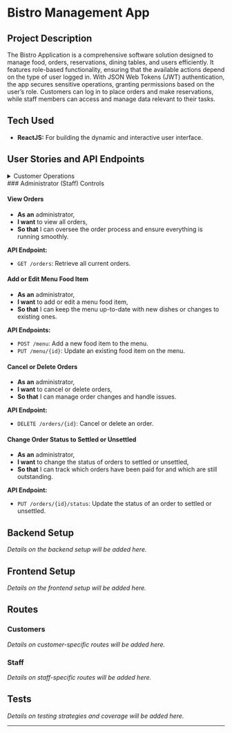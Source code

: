 # Bistro Management App

## Project Description

The Bistro Application is a comprehensive software solution designed to manage food, orders, reservations, dining tables, and users efficiently. It features role-based functionality, ensuring that the available actions depend on the type of user logged in. With JSON Web Tokens (JWT) authentication, the app secures sensitive operations, granting permissions based on the user’s role. Customers can log in to place orders and make reservations, while staff members can access and manage data relevant to their tasks.

## Tech Used

- **ReactJS:** For building the dynamic and interactive user interface.

## User Stories and API Endpoints
<details>
<summary>Customer Operations</summary>

#### View Menu
- **As a** user,
- **I want** to view the menu,
- **So that** I can see the available dishes and make informed choices.

**API Endpoint:**
- `GET /menu`: Retrieve all menu items.

#### Order from Menu
- **As a** user,
- **I want** to order from the menu,
- **So that** I can enjoy my selected dishes.

**API Endpoint:**
- `POST /orders`: Place a new order.

#### Edit My Order
- **As a** user,
- **I want** to edit my order,
- **So that** I can make changes before it is prepared.

**API Endpoint:**
- `PUT /orders/{id}`: Update an existing order.

#### Reserve/Cancel a Table
- **As a** user,
- **I want** to reserve or cancel a table,
- **So that** I can ensure a table is available when I arrive or cancel if my plans change.

**API Endpoints:**
- `POST /reservations`: Make a new reservation.
- `DELETE /reservations/{id}`: Cancel a reservation.
</details>
### Administrator (Staff) Controls

#### View Orders
- **As an** administrator,
- **I want** to view all orders,
- **So that** I can oversee the order process and ensure everything is running smoothly.

**API Endpoint:**
- `GET /orders`: Retrieve all current orders.

#### Add or Edit Menu Food Item
- **As an** administrator,
- **I want** to add or edit a menu food item,
- **So that** I can keep the menu up-to-date with new dishes or changes to existing ones.

**API Endpoints:**
- `POST /menu`: Add a new food item to the menu.
- `PUT /menu/{id}`: Update an existing food item on the menu.

#### Cancel or Delete Orders
- **As an** administrator,
- **I want** to cancel or delete orders,
- **So that** I can manage order changes and handle issues.

**API Endpoint:**
- `DELETE /orders/{id}`: Cancel or delete an order.

#### Change Order Status to Settled or Unsettled
- **As an** administrator,
- **I want** to change the status of orders to settled or unsettled,
- **So that** I can track which orders have been paid for and which are still outstanding.

**API Endpoint:**
- `PUT /orders/{id}/status`: Update the status of an order to settled or unsettled.

## Backend Setup

*Details on the backend setup will be added here.*

## Frontend Setup

*Details on the frontend setup will be added here.*

## Routes

### Customers

*Details on customer-specific routes will be added here.*

### Staff

*Details on staff-specific routes will be added here.*

## Tests

*Details on testing strategies and coverage will be added here.*

---
